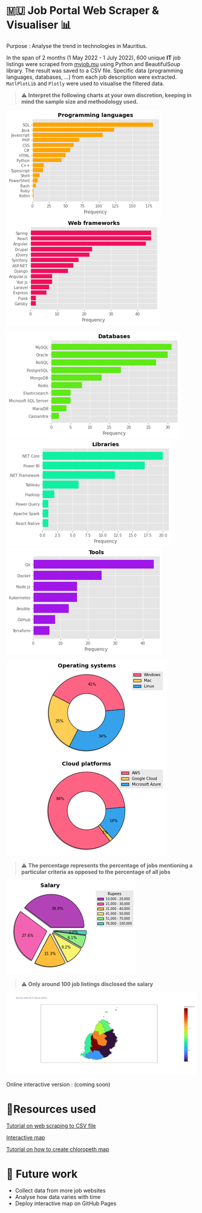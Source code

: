 # 🇲🇺 Job Portal Web Scraper & Visualiser 📊 <a name="intro"></a> #

Purpose : Analyse the trend in technologies in Mauritius.

In the span of $2$ months (1 May 2022 - 1 July 2022), $600$ unique **IT** job listings were scraped from [myjob.mu](https://www.myjob.mu/) using Python and BeautifulSoup library. The result was saved to a CSV file. Specific data (programming languages, databases, ...) from each job description were extracted. `MatlPlotLib` and `Plotly` were used to visualise the filtered data.


> ⚠️ **Interpret the following charts at your own discretion, keeping in mind the sample size and methodology used.**
> 

![](Charts/LanguageChart.png)
![](Charts/WebChart.png)

![](Charts/DatabaseChart.png)
![](Charts/LibrariesChart.png)
![](Charts/ToolsChart.png)

![](Charts/OSChart.png)
![](Charts/CloudChart.png)
> ⚠️ **The percentage represents the percentage of jobs mentioning a particular criteria as opposed to the percentage of all jobs**


![](Charts/SalaryChart.png)

> ⚠️ **Only around 100 job listings disclosed the salary**

![](Charts/choroplethmap.png)

Online interactive version : (coming soon)

# 🌠Resources used  <a name="resources"></a> #

[Tutorial on web scraping to CSV file](https://www.youtube.com/watch?v=RvCBzhhydNk&ab_channel=Pythonology)

[Interactive map](https://towardsdatascience.com/a-complete-guide-to-an-interactive-geographical-map-using-python-f4c5197e23e0) 

[Tutorial on how to create chloropeth map](https://www.youtube.com/watch?v=aJmaw3QKMvk&ab_channel=IndianPythonista)

# 🔮 Future work <a name="future"></a> # 
- Collect data from more job websites
- Analyse how data varies with time
- Deploy interactive map on GitHub Pages
